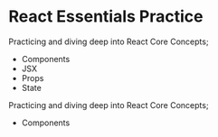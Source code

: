# React Essentials Practice

Practicing and diving deep into React Core Concepts; 
- Components
- JSX
- Props
- State

Practicing and diving deep into React Core Concepts; 
- Components

